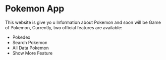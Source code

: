 # Pokemon App

This website is give yo u Information about Pokemon and soon will be Game of Pokemon,
Currently, two official features are available:

- Pokedex
- Search Pokemon
- All Data Pokemon
- Show More Feature
